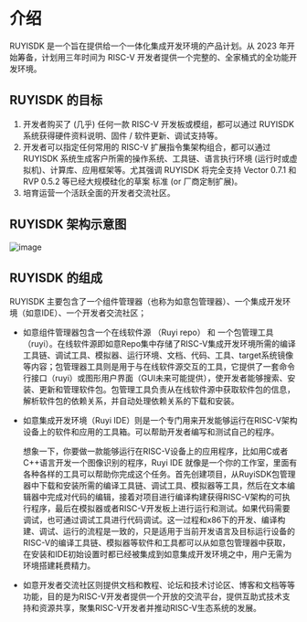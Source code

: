 # 介绍

RUYISDK 是一个旨在提供给一个一体化集成开发环境的产品计划。从 2023 年开始筹备，计划用三年时间为 RISC-V 开发者提供一个完整的、全家桶式的全功能开发环境。

## RUYISDK 的目标

1. 开发者购买了 (几乎) 任何一款 RISC-V 开发板或模组，都可以通过 RUYISDK 系统获得硬件资料说明、固件 / 软件更新、调试支持等。
2. 开发者可以指定任何常用的 RISC-V 扩展指令集架构组合，都可以通过 RUYISDK 系统生成客户所需的操作系统、工具链、语言执行环境 (运行时或虚拟机)、计算库、应用框架等。尤其强调 RUYISDK 将完全支持 Vector 0.7.1 和 RVP 0.5.2 等已经大规模硅化的草案 标准 (or 厂商定制扩展)。
3. 培育运营一个活跃全面的开发者交流社区。

## RUYISDK 架构示意图

![image](../../assets/images/ruyisdk.png)

## RUYISDK 的组成

RUYISDK 主要包含了一个组件管理器（也称为如意包管理器）、一个集成开发环境（如意IDE）、一个开发者交流社区；

- 如意组件管理器包含一个在线软件源 （Ruyi repo） 和 一个包管理工具（ruyi）。在线软件源即如意Repo集中存储了RISC-V集成开发环境所需的编译工具链、调试工具、模拟器、运行环境、文档、代码、工具、target系统镜像等内容；包管理器工具则是用于与在线软件源交互的工具，它提供了一套命令行接口（ruyi）或图形用户界面（GUI未来可能提供），使开发者能够搜索、安装、更新和管理软件包。包管理工具负责从在线软件源中获取软件包的信息，解析软件包的依赖关系，并自动处理依赖关系的下载和安装。
- 如意集成开发环境（Ruyi IDE）则是一个专门用来开发能够运行在RISC-V架构设备上的软件和应用的工具箱。可以帮助开发者编写和测试自己的程序。

  想象一下，你要做一款能够运行在RISC-V设备上的应用程序，比如用C或者C++语言开发一个图像识别的程序，Ruyi IDE 就像是一个你的工作室，里面有各种各样的工具可以帮助你完成这个任务。首先创建项目，从RuyiSDK包管理器中下载和安装所需的编译工具链、调试工具、模拟器等工具，然后在文本编辑器中完成对代码的编辑，接着对项目进行编译构建获得RISC-V架构的可执行程序，最后在模拟器或者RISC-V开发板上进行运行和测试。如果代码需要调试，也可通过调试工具进行代码调试。这一过程和x86下的开发、编译构建、调试、运行的流程是一致的，只是适用于当前开发语言及目标运行设备的RISC-V的编译工具链、模拟器等软件和工具都可以从如意包管理器中获取，在安装和IDE初始设置时都已经被集成到如意集成开发环境之中，用户无需为环境搭建耗费精力。
- 如意开发者交流社区则提供文档和教程、论坛和技术讨论区、博客和文档等等功能，目的是为RISC-V开发者提供一个开放的交流平台，提供互助式技术支持和资源共享，聚集RISC-V开发者并推动RISC-V生态系统的发展。
